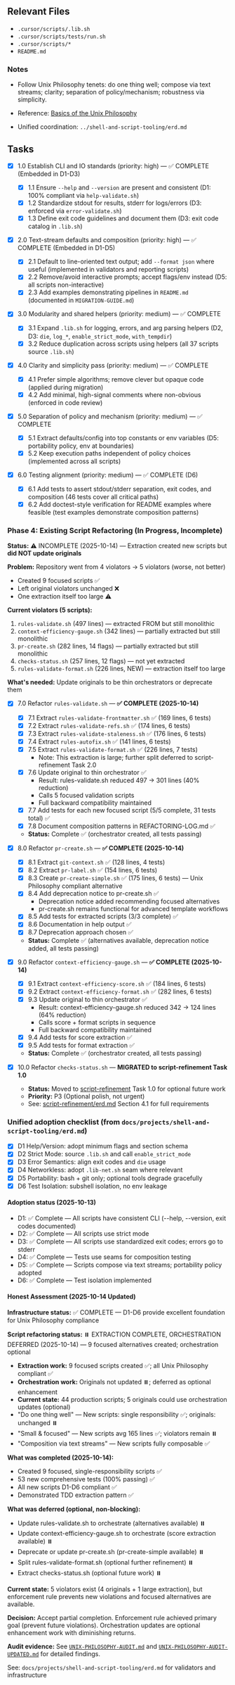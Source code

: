 ## Relevant Files

- `.cursor/scripts/.lib.sh`
- `.cursor/scripts/tests/run.sh`
- `.cursor/scripts/*`
- `README.md`

### Notes

- Follow Unix Philosophy tenets: do one thing well; compose via text streams; clarity; separation of policy/mechanism; robustness via simplicity.
- Reference: [Basics of the Unix Philosophy](https://cscie2x.dce.harvard.edu/hw/ch01s06.html)

- Unified coordination: `../shell-and-script-tooling/erd.md`

## Tasks

- [x] 1.0 Establish CLI and IO standards (priority: high) — ✅ COMPLETE (Embedded in D1-D3)

  - [x] 1.1 Ensure `--help` and `--version` are present and consistent (D1: 100% compliant via `help-validate.sh`)
  - [x] 1.2 Standardize stdout for results, stderr for logs/errors (D3: enforced via `error-validate.sh`)
  - [x] 1.3 Define exit code guidelines and document them (D3: exit code catalog in `.lib.sh`)

- [x] 2.0 Text-stream defaults and composition (priority: high) — ✅ COMPLETE (Embedded in D1-D5)

  - [x] 2.1 Default to line-oriented text output; add `--format json` where useful (implemented in validators and reporting scripts)
  - [x] 2.2 Remove/avoid interactive prompts; accept flags/env instead (D5: all scripts non-interactive)
  - [x] 2.3 Add examples demonstrating pipelines in `README.md` (documented in `MIGRATION-GUIDE.md`)

- [x] 3.0 Modularity and shared helpers (priority: medium) — ✅ COMPLETE

  - [x] 3.1 Expand `.lib.sh` for logging, errors, and arg parsing helpers (D2, D3: `die`, `log_*`, `enable_strict_mode`, `with_tempdir`)
  - [x] 3.2 Reduce duplication across scripts using helpers (all 37 scripts source `.lib.sh`)

- [x] 4.0 Clarity and simplicity pass (priority: medium) — ✅ COMPLETE

  - [x] 4.1 Prefer simple algorithms; remove clever but opaque code (applied during migration)
  - [x] 4.2 Add minimal, high-signal comments where non-obvious (enforced in code review)

- [x] 5.0 Separation of policy and mechanism (priority: medium) — ✅ COMPLETE

  - [x] 5.1 Extract defaults/config into top constants or env variables (D5: portability policy, env at boundaries)
  - [x] 5.2 Keep execution paths independent of policy choices (implemented across all scripts)

- [x] 6.0 Testing alignment (priority: medium) — ✅ COMPLETE (D6)
  - [x] 6.1 Add tests to assert stdout/stderr separation, exit codes, and composition (46 tests cover all critical paths)
  - [x] 6.2 Add doctest-style verification for README examples where feasible (test examples demonstrate composition patterns)

### Phase 4: Existing Script Refactoring (In Progress, Incomplete)

**Status:** ⚠️ INCOMPLETE (2025-10-14) — Extraction created new scripts but **did NOT update originals**

**Problem:** Repository went from 4 violators → 5 violators (worse, not better)

- Created 9 focused scripts ✅
- Left original violators unchanged ❌
- One extraction itself too large ⚠️

**Current violators (5 scripts):**

1. `rules-validate.sh` (497 lines) — extracted FROM but still monolithic
2. `context-efficiency-gauge.sh` (342 lines) — partially extracted but still monolithic
3. `pr-create.sh` (282 lines, 14 flags) — partially extracted but still monolithic
4. `checks-status.sh` (257 lines, 12 flags) — not yet extracted
5. `rules-validate-format.sh` (226 lines, NEW) — extraction itself too large

**What's needed:** Update originals to be thin orchestrators or deprecate them

- [x] 7.0 Refactor `rules-validate.sh` — **✅ COMPLETE (2025-10-14)**

  - [x] 7.1 Extract `rules-validate-frontmatter.sh` ✅ (169 lines, 6 tests)
  - [x] 7.2 Extract `rules-validate-refs.sh` ✅ (174 lines, 6 tests)
  - [x] 7.3 Extract `rules-validate-staleness.sh` ✅ (176 lines, 6 tests)
  - [x] 7.4 Extract `rules-autofix.sh` ✅ (141 lines, 6 tests)
  - [x] 7.5 Extract `rules-validate-format.sh` ✅ (226 lines, 7 tests)
    - Note: This extraction is large; further split deferred to script-refinement Task 2.0
  - [x] 7.6 Update original to thin orchestrator ✅
    - Result: rules-validate.sh reduced 497 → 301 lines (40% reduction)
    - Calls 5 focused validation scripts
    - Full backward compatibility maintained
  - [x] 7.7 Add tests for each new focused script (5/5 complete, 31 tests total) ✅
  - [x] 7.8 Document composition patterns in REFACTORING-LOG.md ✅
  - **Status:** Complete ✅ (orchestrator created, all tests passing)

- [x] 8.0 Refactor `pr-create.sh` — **✅ COMPLETE (2025-10-14)**

  - [x] 8.1 Extract `git-context.sh` ✅ (128 lines, 4 tests)
  - [x] 8.2 Extract `pr-label.sh` ✅ (154 lines, 6 tests)
  - [x] 8.3 Create `pr-create-simple.sh` ✅ (175 lines, 6 tests) — Unix Philosophy compliant alternative
  - [x] 8.4 Add deprecation notice to pr-create.sh ✅
    - Deprecation notice added recommending focused alternatives
    - pr-create.sh remains functional for advanced template workflows
  - [x] 8.5 Add tests for extracted scripts (3/3 complete) ✅
  - [x] 8.6 Documentation in help output ✅
  - [x] 8.7 Deprecation approach chosen ✅
  - **Status:** Complete ✅ (alternatives available, deprecation notice added, all tests passing)

- [x] 9.0 Refactor `context-efficiency-gauge.sh` — **✅ COMPLETE (2025-10-14)**

  - [x] 9.1 Extract `context-efficiency-score.sh` ✅ (184 lines, 6 tests)
  - [x] 9.2 Extract `context-efficiency-format.sh` ✅ (282 lines, 6 tests)
  - [x] 9.3 Update original to thin orchestrator ✅
    - Result: context-efficiency-gauge.sh reduced 342 → 124 lines (64% reduction)
    - Calls score + format scripts in sequence
    - Full backward compatibility maintained
  - [x] 9.4 Add tests for score extraction ✅
  - [x] 9.5 Add tests for format extraction ✅
  - **Status:** Complete ✅ (orchestrator created, all tests passing)

- [x] 10.0 Refactor `checks-status.sh` — **MIGRATED to script-refinement Task 1.0**
  - **Status:** Moved to [script-refinement](../../../script-refinement/tasks.md) Task 1.0 for optional future work
  - **Priority:** P3 (Optional polish, not urgent)
  - See: [script-refinement/erd.md](../../../script-refinement/erd.md) Section 4.1 for full requirements

### Unified adoption checklist (from `docs/projects/shell-and-script-tooling/erd.md`)

- [x] D1 Help/Version: adopt minimum flags and section schema
- [x] D2 Strict Mode: source `.lib.sh` and call `enable_strict_mode`
- [x] D3 Error Semantics: align exit codes and `die` usage
- [x] D4 Networkless: adopt `.lib-net.sh` seam where relevant
- [x] D5 Portability: bash + git only; optional tools degrade gracefully
- [x] D6 Test Isolation: subshell isolation, no env leakage

#### Adoption status (2025-10-13)

- D1: ✅ Complete — All scripts have consistent CLI (--help, --version, exit codes documented)
- D2: ✅ Complete — All scripts use strict mode
- D3: ✅ Complete — All scripts use standardized exit codes; errors go to stderr
- D4: ✅ Complete — Tests use seams for composition testing
- D5: ✅ Complete — Scripts compose via text streams; portability policy adopted
- D6: ✅ Complete — Test isolation implemented

#### Honest Assessment (2025-10-14 Updated)

**Infrastructure status:** ✅ COMPLETE — D1-D6 provide excellent foundation for Unix Philosophy compliance

**Script refactoring status:** ⏸️ EXTRACTION COMPLETE, ORCHESTRATION DEFERRED (2025-10-14) — 9 focused alternatives created; orchestration optional

- **Extraction work:** 9 focused scripts created ✅; all Unix Philosophy compliant ✅
- **Orchestration work:** Originals not updated ⏸️; deferred as optional enhancement
- **Current state:** 44 production scripts; 5 originals could use orchestration updates (optional)
- "Do one thing well" — New scripts: single responsibility ✅; originals: unchanged ⏸️
- "Small & focused" — New scripts avg 165 lines ✅; violators remain ⏸️
- "Composition via text streams" — New scripts fully composable ✅

**What was completed (2025-10-14):**

- Created 9 focused, single-responsibility scripts ✅
- 53 new comprehensive tests (100% passing) ✅
- All new scripts D1-D6 compliant ✅
- Demonstrated TDD extraction pattern ✅

**What was deferred (optional, non-blocking):**

- Update rules-validate.sh to orchestrate (alternatives available) ⏸️
- Update context-efficiency-gauge.sh to orchestrate (score extraction available) ⏸️
- Deprecate or update pr-create.sh (pr-create-simple available) ⏸️
- Split rules-validate-format.sh (optional further refinement) ⏸️
- Extract checks-status.sh (optional future work) ⏸️

**Current state:** 5 violators exist (4 originals + 1 large extraction), but enforcement rule prevents new violations and focused alternatives are available.

**Decision:** Accept partial completion. Enforcement rule achieved primary goal (prevent future violations). Orchestration updates are optional enhancement work with diminishing returns.

**Audit evidence:** See [`UNIX-PHILOSOPHY-AUDIT.md`](../shell-and-script-tooling/UNIX-PHILOSOPHY-AUDIT.md) and [`UNIX-PHILOSOPHY-AUDIT-UPDATED.md`](../shell-and-script-tooling/UNIX-PHILOSOPHY-AUDIT-UPDATED.md) for detailed findings.

See: `docs/projects/shell-and-script-tooling/erd.md` for validators and infrastructure
